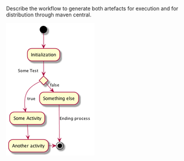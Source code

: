 
Describe the workflow to generate both artefacts for execution and
for distribution through maven central.

![workflow](workflow.png)